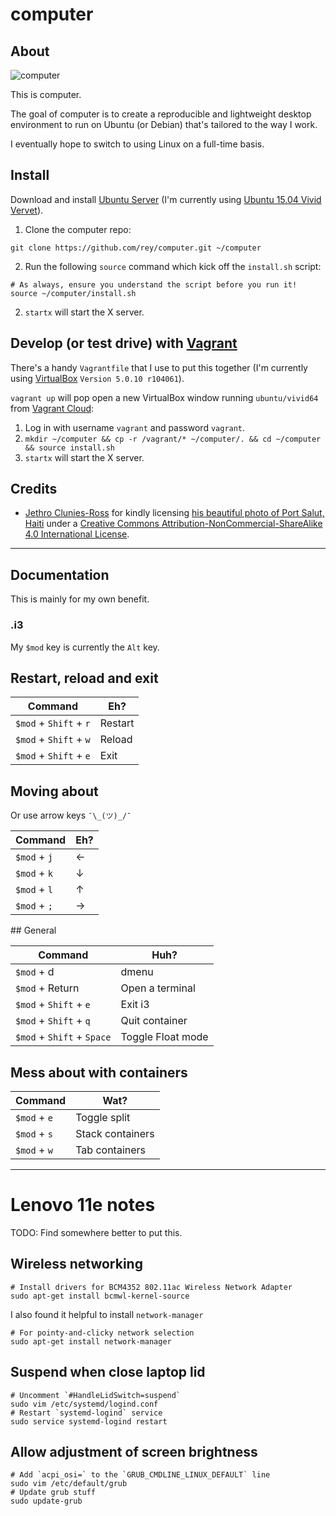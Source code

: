 # computer

## About

![computer](https://c1.staticflickr.com/1/596/23104209614_3f84fbbf80_z.jpg)

This is computer.

The goal of computer is to create a reproducible and lightweight desktop
environment to run on Ubuntu (or Debian) that's tailored to the way I work.

I eventually hope to switch to using Linux on a full-time basis.

## Install

Download and install
[Ubuntu Server](http://www.ubuntu.com/download/server) (I'm currently using [Ubuntu 15.04 Vivid Vervet](http://releases.ubuntu.com/15.04/ubuntu-15.04-server-amd64.iso)).

1. Clone the computer repo:

  ```
  git clone https://github.com/rey/computer.git ~/computer
  ```

2. Run the following `source` command which kick off the `install.sh` script:

  ```
  # As always, ensure you understand the script before you run it!
  source ~/computer/install.sh
  ```
2. `startx` will start the X server.

## Develop (or test drive) with [Vagrant](https://www.vagrantup.com)

There's a handy `Vagrantfile` that I use to put this together (I'm currently using
[VirtualBox](https://www.virtualbox.org) `Version 5.0.10 r104061`).

`vagrant up` will pop open a new VirtualBox window running `ubuntu/vivid64` from
[Vagrant Cloud](https://vagrantcloud.com/ubuntu/boxes/vivid64):

1. Log in with username `vagrant` and password `vagrant`.
2. `mkdir ~/computer && cp -r /vagrant/* ~/computer/. && cd ~/computer && source install.sh`
3. `startx` will start the X server.


## Credits

* [Jethro Clunies-Ross](http://jethro247.tumblr.com/archive) for kindly licensing [his beautiful photo of Port Salut, Haiti](https://github.com/rey/computer/blob/master/desktop.jpg) under a [Creative Commons Attribution-NonCommercial-ShareAlike 4.0 International License](http://creativecommons.org/licenses/by-nc-sa/4.0/).

---

## Documentation

This is mainly for my own benefit.

### .i3

My `$mod` key is currently the `Alt` key.

## Restart, reload and exit

Command | Eh?
--- | ---
`$mod` + `Shift` + `r` | Restart
`$mod` + `Shift` + `w` | Reload
`$mod` + `Shift` + `e` | Exit

## Moving about

Or use arrow keys `¯\_(ツ)_/¯`

Command | Eh?
--- | ---
`$mod` + `j` | ←
`$mod` + `k` | ↓
`$mod` + `l` | ↑
`$mod` + `;` | →

## General

Command | Huh?
--- | ---
`$mod` + d | dmenu
`$mod` + Return | Open a terminal
`$mod` + `Shift` + `e` | Exit i3
`$mod` + `Shift` + `q` | Quit container
`$mod` + `Shift` + `Space` | Toggle Float mode

## Mess about with containers

Command | Wat?
--- | ---
`$mod` + `e` | Toggle split
`$mod` + `s` | Stack containers
`$mod` + `w` | Tab containers

---

# Lenovo 11e notes

TODO: Find somewhere better to put this.

## Wireless networking

```
# Install drivers for BCM4352 802.11ac Wireless Network Adapter
sudo apt-get install bcmwl-kernel-source
```

I also found it helpful to install `network-manager`

```
# For pointy-and-clicky network selection 
sudo apt-get install network-manager
```

## Suspend when close laptop lid

```
# Uncomment `#HandleLidSwitch=suspend`
sudo vim /etc/systemd/logind.conf
# Restart `systemd-logind` service
sudo service systemd-logind restart
```

## Allow adjustment of screen brightness

```
# Add `acpi_osi=` to the `GRUB_CMDLINE_LINUX_DEFAULT` line
sudo vim /etc/default/grub
# Update grub stuff
sudo update-grub
```
